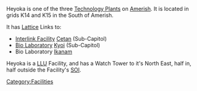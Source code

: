 Heyoka is one of the three [Technology
Plants](/Technology_Plant "wikilink") on [Amerish](/Amerish "wikilink").
It is located in grids K14 and K15 in the South of Amerish.

It has [Lattice](/Lattice "wikilink") Links to:

- [Interlink Facility](/Interlink_Facility "wikilink")
  [Cetan](/Cetan "wikilink") (Sub-Capitol)
- [Bio Laboratory](/Bio_Laboratory "wikilink") [Kyoi](/Kyoi "wikilink")
  (Sub-Capitol)
- Bio Laboratory [Ikanam](/Ikanam "wikilink")

Heyoka is a [LLU](/LLU "wikilink") Facility, and has a Watch Tower to
it's North East, half in, half outside the Facility's
[SOI](/SOI "wikilink").

[Category:Facilities](/Category:Facilities "wikilink")
